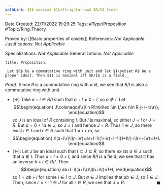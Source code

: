 ```yaml
---
mathLink: $I$ maximal $\Leftrightarrow$ $R/I$ field
---
```


<div class="topSpace"></div>

Date Created: 22/11/2022 19:29:25
Tags: #Type/Proposition #Topic/Ring_Theory

Proved by: [[Basic properties of cosets]]
References: _Not Applicable_
Justifications: _Not Applicable_

Specializations: _Not Applicable_
Generalizations: _Not Applicable_

``` ad-Proposition
title: Proposition.

_Let $R$ be a commutative ring with unit and let $I\subset R$ be a proper ideal. Then $I$ is maximal iff $R/I$ is a field._

```

_Proof_. Since $R$ is a commutative ring with unit, we see that $R/I$ is also a commutative ring with unit.
* ($\Rightarrow$) Take $a+I\in R/I$ such that $a+I\neq0+I$, so $a\not\in I$. Let
$$\begin{equation}
    J\coloneqq\l\{j\in R\mid\ex i\in I,\ex r\in R:j=i+ra\r\},
\end{equation}$$
so $J$ is an ideal of $R$ containing $I$. But $I$ is maximal, so either $J=I$ or $J=R$. But $a=0+1a\in J$, so $J\neq I$ and hence $J=R$. Thus $1\in J$, so there exist $i\in I$ and $r\in R$ such that $1=i+ra$, so
$$\begin{equation}
    \l(a+I\r)\l(r+I\r)=ar+I=\l(1-i\r)+I=\l(1+I\r)+\l(-i+I\r)=1+I.
\end{equation}$$
* ($\Leftarrow$): Let $J$ be an ideal such that $I\subset J\subseteq R$, so there exists $a\in J$ such that $a\not\in I$. Thus $a+I\neq0+I$, and since $R/I$ is a field, we see that it has an inverse $b+I\in R/I$. Then
$$\begin{equation}
    ab+I=\l(a+I\r)\l(b+I\r)=1+I,
\end{equation}$$
so $1=ab+i$ for some $i\in I\subset J$. But $a\in J$ implies that $ab\in J$, so $1\in J$. Then, since $r=r\cdot1\in J$ for all $r\in R$, we see that $J=R$.<span style="float:right;">$\blacksquare$</span>
